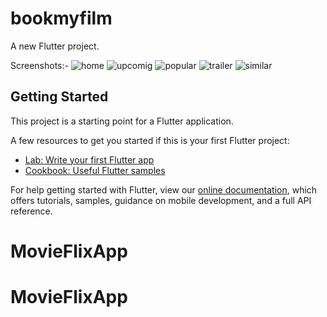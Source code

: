 # bookmyfilm

A new Flutter project.

Screenshots:-
![home](https://user-images.githubusercontent.com/89076731/133922427-e6a9f8a5-51a2-417d-ac48-f37627478233.jpg)
![upcomig](https://user-images.githubusercontent.com/89076731/133922431-339fc7e1-def6-43fd-b202-74e408f9a761.jpg)
![popular](https://user-images.githubusercontent.com/89076731/133922435-dd4b32f7-8ac0-41e7-afe4-32f017485eca.jpg)
![trailer](https://user-images.githubusercontent.com/89076731/133922443-6e6c0220-f275-4496-85f2-e9ed86782386.jpg)
![similar](https://user-images.githubusercontent.com/89076731/133922447-15eccf8c-5b5d-4810-960a-3f15f52bcef4.jpg)


## Getting Started

This project is a starting point for a Flutter application.

A few resources to get you started if this is your first Flutter project:

- [Lab: Write your first Flutter app](https://flutter.dev/docs/get-started/codelab)
- [Cookbook: Useful Flutter samples](https://flutter.dev/docs/cookbook)

For help getting started with Flutter, view our
[online documentation](https://flutter.dev/docs), which offers tutorials,
samples, guidance on mobile development, and a full API reference.
# MovieFlixApp
# MovieFlixApp
